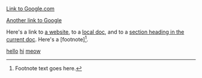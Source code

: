 [Link to Google.com](http://www.google.com#hello)

[Another link to Google][  1]

[1  ]: https://www.google.com.au#world

Here's a link to [a website](http://foo.bar#one), to a [local doc](local-doc.html), and
to a [section heading in the current doc](#two). Here's a [footnote][^1].

[^1]: Footnote text goes here.

[hello]( http://www.google.com/#hello ) [hi][ a ]
[meow](nowordhere.html# )

[  a]: http://www.google.com/#hi
